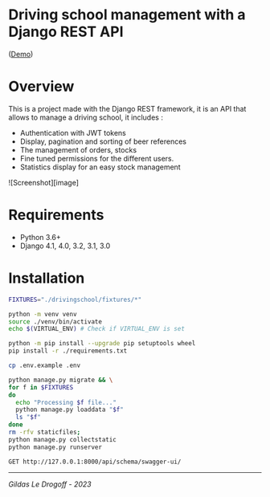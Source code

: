 # Driving school management with a Django REST API

([Demo](https://gildas.le-drogoff.fr/car_crash/api/schema/swagger-ui/))

# Overview

This is a project made with the Django REST framework, it is an API that allows to manage a driving school, it includes :

- Authentication with JWT tokens
- Display, pagination and sorting of beer references
- The management of orders, stocks
- Fine tuned permissions for the different users.
- Statistics display for an easy stock management

![Screenshot][image]

# Requirements

- Python 3.6+
- Django 4.1, 4.0, 3.2, 3.1, 3.0

# Installation

```bash
FIXTURES="./drivingschool/fixtures/*"

python -m venv venv
source ./venv/bin/activate
echo $(VIRTUAL_ENV) # Check if VIRTUAL_ENV is set

python -m pip install --upgrade pip setuptools wheel
pip install -r ./requirements.txt

cp .env.example .env

python manage.py migrate && \
for f in $FIXTURES
do
  echo "Processing $f file..."
  python manage.py loaddata "$f"
  ls "$f"
done
rm -rfv staticfiles;
python manage.py collectstatic
python manage.py runserver
```

```
GET http://127.0.0.1:8000/api/schema/swagger-ui/
```

<!-- # Example -->

<!-- [image]: ./references_list.png -->

<hr />

_Gildas Le Drogoff - 2023_
